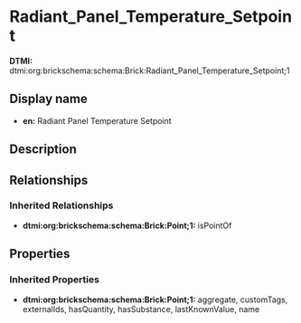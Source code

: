 # Radiant_Panel_Temperature_Setpoint
**DTMI:** dtmi:org:brickschema:schema:Brick:Radiant_Panel_Temperature_Setpoint;1
## Display name
- **en:** Radiant Panel Temperature Setpoint
## Description
## Relationships
### Inherited Relationships
* **dtmi:org:brickschema:schema:Brick:Point;1:** isPointOf
## Properties
### Inherited Properties
* **dtmi:org:brickschema:schema:Brick:Point;1:** aggregate, customTags, externalIds, hasQuantity, hasSubstance, lastKnownValue, name
